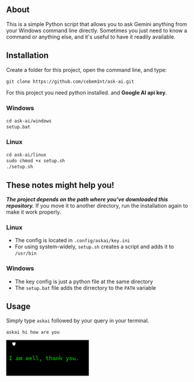 ## About
This is a simple Python script that allows you to ask Gemini anything from your Windows command line directly. Sometimes you just need to know a command or anything else, and it's useful to have it readily available.

## Installation
Create a folder for this project, open the command line, and type:
```
git clone https://github.com/cebem1nt/ask-ai.git
```
For this project you need python installed. and **Google AI api key**. 

### Windows
```
cd ask-ai/windows
setup.bat
```
### Linux 
```
cd ask-ai/linux
sudo chmod +x setup.sh
./setup.sh
```

## **These notes might help you!**
***The project depends on the path where you've downloaded this repository.*** If you move it to another directory,
run the installation again to make it work properly.
### Linux 
- The config is located in ``.config/askai/key.ini``
- For using system-widely, ``setup.sh`` creates a script and adds it to ``/usr/bin``

### Windows 
- The key config is just a python file at the same directory
- The ``setup.bat`` file adds the dirrectory to the ``PATH`` variable

## Usage
Simply type ``askai`` followed by your query in your terminal.
```
askai hi how are you
```
![ai response](img/screenshot.png)